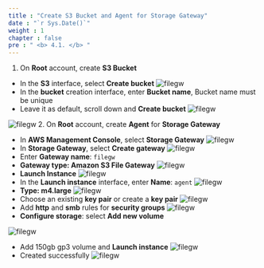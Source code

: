 ```yaml
---
title : "Create S3 Bucket and Agent for Storage Gateway"
date : "`r Sys.Date()`"
weight : 1
chapter : false
pre : " <b> 4.1. </b> "
---
```


1. On **Root** account, create **S3 Bucket**
* In the **S3** interface, select **Create bucket**
![filegw](/public/images/4.filegw/4.1.1.png)
* In the **bucket** creation interface, enter **Bucket name**, Bucket name must be unique
* Leave it as default, scroll down and **Create bucket**
![filegw](/public/images/4.filegw/4.1.2.png)

![filegw](/public/images/4.filegw/4.1.3.png)
2. On **Root** account, create **Agent** for **Storage Gateway**
* In **AWS Management Console**, select **Storage Gateway**
![filegw](/public/images/4.filegw/4.1.4.png)
* In **Storage Gateway**, select **Create gateway**
![filegw](/public/images/4.filegw/4.1.5.png)
* Enter **Gateway name**: ```filegw```
* **Gateway type: Amazon S3 File Gateway**
![filegw](/public/images/4.filegw/4.1.6.png)
* **Launch Instance**
![filegw](/public/images/4.filegw/4.1.7.png)
* In the **Launch instance** interface, enter **Name**: ```agent```
![filegw](/public/images/4.filegw/4.1.8.png)
* **Type: m4.large**
![filegw](/public/images/4.filegw/4.1.9.png)
* Choose an existing **key pair** or create a **key pair**
![filegw](/public/images/4.filegw/4.1.10.png)
* Add **http** and **smb** rules for **security groups**
![filegw](/public/images/4.filegw/4.1.11.png)
* **Configure storage**: select **Add new volume**

![filegw](/public/images/4.filegw/4.1.12.png)
* Add 150gb gp3 volume and **Launch instance**
![filegw](/public/images/4.filegw/4.1.13.png)
* Created successfully
![filegw](/public/images/4.filegw/4.1.14.png)